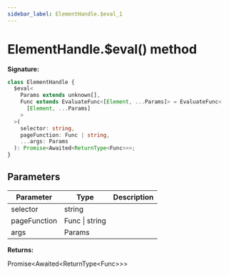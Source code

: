 ```yaml
---
sidebar_label: ElementHandle.$eval_1
---
```


# ElementHandle.$eval() method

**Signature:**

```typescript
class ElementHandle {
  $eval<
    Params extends unknown[],
    Func extends EvaluateFunc<[Element, ...Params]> = EvaluateFunc<
      [Element, ...Params]
    >
  >(
    selector: string,
    pageFunction: Func | string,
    ...args: Params
  ): Promise<Awaited<ReturnType<Func>>>;
}
```

## Parameters

| Parameter    | Type           | Description |
| ------------ | -------------- | ----------- |
| selector     | string         |             |
| pageFunction | Func \| string |             |
| args         | Params         |             |

**Returns:**

Promise&lt;Awaited&lt;ReturnType&lt;Func&gt;&gt;&gt;
